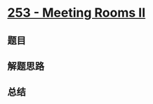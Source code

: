 # [253 - Meeting Rooms II](https://leetcode.com/problems/meeting-rooms-ii/)

## 题目


## 解题思路


## 总结


